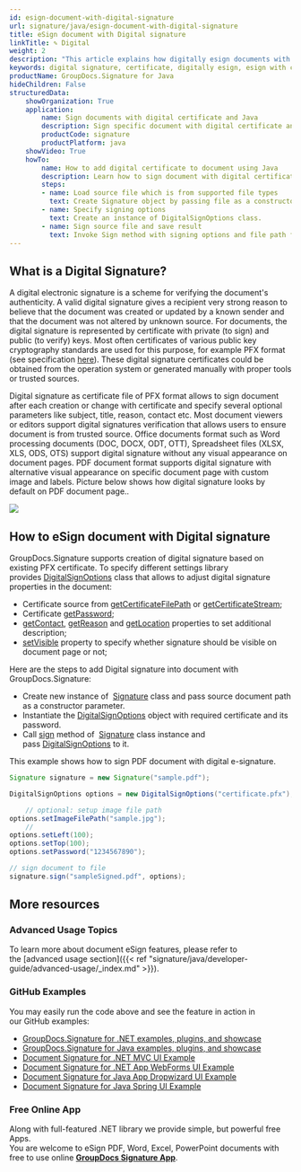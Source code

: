 ```yaml
---
id: esign-document-with-digital-signature
url: signature/java/esign-document-with-digital-signature
title: eSign document with Digital signature
linkTitle: ✎ Digital
weight: 2
description: "This article explains how digitally esign documents with certificates using GroupDocs.Signature API"
keywords: digital signature, certificate, digitally esign, esign with certificate, pfx, pfx certifiate
productName: GroupDocs.Signature for Java
hideChildren: False
structuredData:
    showOrganization: True
    application:    
        name: Sign documents with digital certificate and Java    
        description: Sign specific document with digital certificate and Java language by GroupDocs.Signature for Java APIs
        productCode: signature
        productPlatform: java 
    showVideo: True
    howTo:
        name: How to add digital certificate to document using Java 
        description: Learn how to sign document with digital certificate by Java
        steps:
        - name: Load source file which is from supported file types
          text: Create Signature object by passing file as a constructor parameter. Either file path or file stream can be provided. 
        - name: Specify signing options 
          text: Create an instance of DigitalSignOptions class.
        - name: Sign source file and save result 
          text: Invoke Sign method with signing options and file path for signed file. File stream can be used as well.
---
```

## What is a Digital Signature?

A digital electronic signature is a scheme for verifying the document's authenticity. A valid digital signature gives a recipient very strong reason to believe that the document was created or updated by a known sender and that the document was not altered by unknown source. For documents, the digital signature is represented by certificate with private (to sign) and public (to verify) keys. Most often certificates of various public key cryptography standards are used for this purpose, for example PFX format (see specification [here](https://en.wikipedia.org/wiki/PKCS_12)). These digital signature certificates could be obtained from the operation system or generated manually with proper tools or trusted sources. 

Digital signature as certificate file of PFX format allows to sign document after each creation or change with certificate and specify several optional parameters like subject, title, reason, contact etc. Most document viewers or editors support digital signatures verification that allows users to ensure document is from trusted source. Office documents format such as Word processing documents (DOC, DOCX, ODT, OTT), Spreadsheet files (XLSX, XLS, ODS, OTS) support digital signature without any visual appearance on document pages. PDF document format supports digital signature with alternative visual appearance on specific document page with custom image and labels. Picture below shows how digital signature looks by default on PDF document page..

![](/signature/java/images/esign-document-with-digital-signature.png)

## How to eSign document with Digital signature   

GroupDocs.Signature supports creation of digital signature based on existing PFX certificate. To specify different settings library provides [DigitalSignOptions](https://reference.groupdocs.com/java/signature/com.groupdocs.signature.options.sign/DigitalSignOptions) class that allows to adjust digital signature properties in the document:

*   Certificate source from [getCertificateFilePath](https://reference.groupdocs.com/java/signature/com.groupdocs.signature.options.sign/DigitalSignOptions#getCertificateFilePath()) or [getCertificateStream](https://reference.groupdocs.com/java/signature/com.groupdocs.signature.options.sign/DigitalSignOptions#getCertificateStream());
*   Certificate [getPassword](https://reference.groupdocs.com/java/signature/com.groupdocs.signature.options.sign/DigitalSignOptions#getPassword());
*   [getContact](https://reference.groupdocs.com/java/signature/com.groupdocs.signature.options.sign/DigitalSignOptions#getContact()), [getReason](https://reference.groupdocs.com/java/signature/com.groupdocs.signature.options.sign/DigitalSignOptions#getReason()) and [getLocation](https://reference.groupdocs.com/java/signature/com.groupdocs.signature.options.sign/DigitalSignOptions#getLocation()) properties to set additional description;
*   [setVisible](https://reference.groupdocs.com/java/signature/com.groupdocs.signature.options.sign/DigitalSignOptions#setVisible(boolean)) property to specify whether signature should be visible on document page or not;

Here are the steps to add Digital signature into document with GroupDocs.Signature:

*   Create new instance of  [Signature](https://reference.groupdocs.com/java/signature/com.groupdocs.signature/Signature) class and pass source document path as a constructor parameter.    
*   Instantiate the [DigitalSignOptions](https://reference.groupdocs.com/java/signature/com.groupdocs.signature.options.sign/DigitalSignOptions) object with required certificate and its password.    
*   Call [sign](https://reference.groupdocs.com/java/signature/com.groupdocs.signature/Signature#sign(java.io.OutputStream,%20com.groupdocs.signature.options.sign.SignOptions)) method of  [Signature](https://reference.groupdocs.com/java/signature/com.groupdocs.signature/Signature) class instance and pass [DigitalSignOptions](https://reference.groupdocs.com/java/signature/com.groupdocs.signature.options.sign/DigitalSignOptions) to it.   
    

This example shows how to sign PDF document with digital e-signature.

```java
Signature signature = new Signature("sample.pdf");

DigitalSignOptions options = new DigitalSignOptions("certificate.pfx");

    // optional: setup image file path
options.setImageFilePath("sample.jpg");
    //
options.setLeft(100);
options.setTop(100);
options.setPassword("1234567890");

// sign document to file
signature.sign("sampleSigned.pdf", options);
```

## More resources 

### Advanced Usage Topics 

To learn more about document eSign features, please refer to the [advanced usage section]({{< ref "signature/java/developer-guide/advanced-usage/_index.md" >}}).

### GitHub Examples  

You may easily run the code above and see the feature in action in our GitHub examples:

*   [GroupDocs.Signature for .NET examples, plugins, and showcase](https://github.com/groupdocs-signature/GroupDocs.Signature-for-.NET)    
*   [GroupDocs.Signature for Java examples, plugins, and showcase](https://github.com/groupdocs-signature/GroupDocs.Signature-for-Java)    
*   [Document Signature for .NET MVC UI Example](https://github.com/groupdocs-signature/GroupDocs.Signature-for-.NET-MVC)    
*   [Document Signature for .NET App WebForms UI Example](https://github.com/groupdocs-signature/GroupDocs.Signature-for-.NET-WebForms)    
*   [Document Signature for Java App Dropwizard UI Example](https://github.com/groupdocs-signature/GroupDocs.Signature-for-Java-Dropwizard)   
*   [Document Signature for Java Spring UI Example](https://github.com/groupdocs-signature/GroupDocs.Signature-for-Java-Spring)
    

### Free Online App  

Along with full-featured .NET library we provide simple, but powerful free Apps.  
You are welcome to eSign PDF, Word, Excel, PowerPoint documents with free to use online **[GroupDocs Signature App](https://products.groupdocs.app/signature)**.
